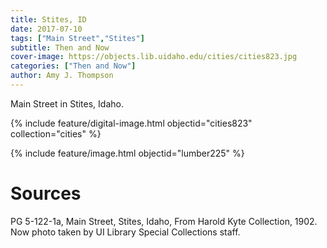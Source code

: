 ```yaml
---
title: Stites, ID
date: 2017-07-10
tags: ["Main Street","Stites"]
subtitle: Then and Now
cover-image: https://objects.lib.uidaho.edu/cities/cities823.jpg
categories: ["Then and Now"]
author: Amy J. Thompson
---
```


Main Street in Stites, Idaho.

{% include feature/digital-image.html objectid="cities823" collection="cities" %}

{% include feature/image.html objectid="lumber225" %}

# Sources

PG 5-122-1a, Main Street, Stites,
Idaho, From Harold Kyte
Collection, 1902. Now photo taken by UI Library Special Collections staff.